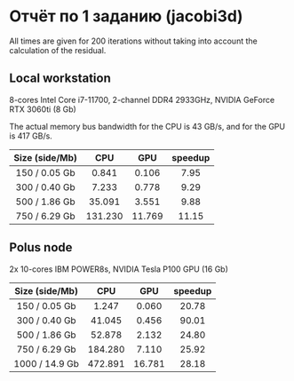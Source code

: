 # Отчёт по 1 заданию (jacobi3d)

All times are given for 200 iterations without taking into account the calculation of the residual.

## Local workstation
8-cores Intel Core i7-11700, 2-channel DDR4 2933GHz, NVIDIA GeForce RTX 3060ti (8 Gb)

The actual memory bus bandwidth for the CPU is 43 GB/s, and for the GPU is 417 GB/s.

| Size (side/Mb) | CPU      | GPU       | speedup   |
|     :----:     | :----:   | :----:    | :----:    |
|  150 / 0.05 Gb | 0.841    | 0.106     | 7.95      |
|  300 / 0.40 Gb | 7.233    | 0.778     | 9.29      |
|  500 / 1.86 Gb | 35.091   | 3.551     | 9.88      |
|  750 / 6.29 Gb | 131.230  | 11.769    | 11.15     |

## Polus node
2x 10-cores IBM POWER8s, NVIDIA Tesla P100 GPU (16 Gb)

| Size (side/Mb)  | CPU      | GPU       | speedup   |
|     :----:      | :----:   | :----:    | :----:    |
|  150 / 0.05 Gb  | 1.247    | 0.060     | 20.78     |
|  300 / 0.40 Gb  | 41.045   | 0.456     | 90.01     |
|  500 / 1.86 Gb  | 52.878   | 2.132     | 24.80     |
|  750 / 6.29 Gb  | 184.280  | 7.110     | 25.92     |
|  1000 / 14.9 Gb | 472.891  | 16.781    | 28.18     |

